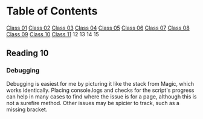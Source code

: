 # Table of Contents

[Class 01](class-01.md)
[Class 02](class-02.md)
[Class 03](class-03.md)
[Class 04](class-04.md)
[Class 05](class-05.md)
[Class 06](class-06.md)
[Class 07](class-07.md)
[Class 08](class-08.md)
[Class 09](class-09.md)
[Class 10](class-10.md)
[Class 11](class-11.md)
12
13
14
15

## Reading 10

### Debugging

Debugging is easiest for me by picturing it like the stack from Magic, which works identically. Placing console.logs and checks for the script's progress can help in many cases to find where the issue is for a page, although this is not a surefire method. Other issues may be spicier to track, such as a missing bracket.
